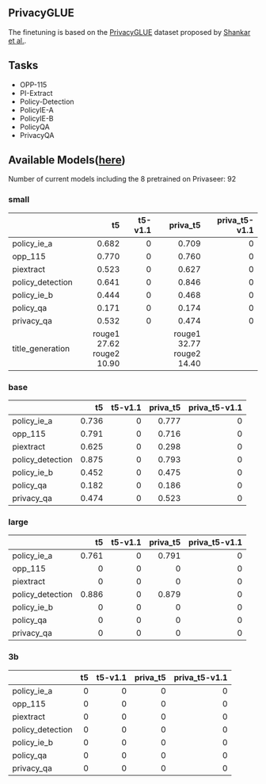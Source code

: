 ## PrivacyGLUE

The finetuning is based on the [PrivacyGLUE](https://github.com/infsys-lab/privacy-glue) dataset proposed by [Shankar et al.](https://www.mdpi.com/2076-3417/13/6/3701).


## Tasks

- OPP-115
- PI-Extract
- Policy-Detection
- PolicyIE-A
- PolicyIE-B
- PolicyQA
- PrivacyQA

## Available Models([here](https://huggingface.co/alzoubi36))


Number of current models including the 8 pretrained on Privaseer: 92

### small


|                   |                            t5 |   t5-v1.1 |                      priva_t5 |   priva_t5-v1.1 |
|:------------------|------------------------------:|----------:|------------------------------:|----------------:|
| policy\_ie\_a     |                         0.682 |         0 |                         0.709 |               0 |
| opp\_115          |                         0.770 |         0 |                         0.760 |               0 |
| piextract         |                         0.523 |         0 |                         0.627 |               0 |
| policy\_detection |                         0.641 |         0 |                         0.846 |               0 |
| policy\_ie\_b     |                         0.444 |         0 |                         0.468 |               0 |
| policy\_qa        |                         0.171 |         0 |                         0.174 |               0 |
| privacy\_qa       |                         0.532 |         0 |                         0.474 |               0 |
| title\_generation | rouge1 27.62<br/>rouge2 10.90 |           | rouge1 32.77<br/>rouge2 14.40 |                 |
 

### base


|                   |    t5 |   t5-v1.1 | priva_t5 |   priva_t5-v1.1 |
|:------------------|------:|----------:|---------:|----------------:|
| policy\_ie\_a     | 0.736 |         0 |    0.777 |               0 |
| opp\_115          | 0.791 |         0 |    0.716 |               0 |
| piextract         | 0.625 |         0 |    0.298 |               0 |
| policy\_detection | 0.875 |         0 |    0.793 |               0 |
| policy\_ie\_b     | 0.452 |         0 |    0.475 |               0 |
| policy\_qa        | 0.182 |         0 |    0.186 |               0 |
| privacy\_qa       | 0.474 |         0 |    0.523 |               0 |
 

### large


|                   |    t5 |   t5-v1.1 | priva_t5 |   priva_t5-v1.1 |
|:------------------|------:|----------:|---------:|----------------:|
| policy\_ie\_a     | 0.761 |         0 |    0.791 |               0 |
| opp\_115          |     0 |         0 |        0 |               0 |
| piextract         |     0 |         0 |        0 |               0 |
| policy\_detection | 0.886 |         0 |    0.879 |               0 |
| policy\_ie\_b     |     0 |         0 |        0 |               0 |
| policy\_qa        |     0 |         0 |        0 |               0 |
| privacy\_qa       |     0 |         0 |        0 |               0 |
 

### 3b


|                   |   t5 |   t5-v1.1 |   priva_t5 |   priva_t5-v1.1 |
|:------------------|-----:|----------:|-----------:|----------------:|
| policy\_ie\_a     |    0 |         0 |          0 |               0 |
| opp\_115          |    0 |         0 |          0 |               0 |
| piextract         |    0 |         0 |          0 |               0 |
| policy\_detection |    0 |         0 |          0 |               0 |
| policy\_ie\_b     |    0 |         0 |          0 |               0 |
| policy\_qa        |    0 |         0 |          0 |               0 |
| privacy\_qa       |    0 |         0 |          0 |               0 |
 

